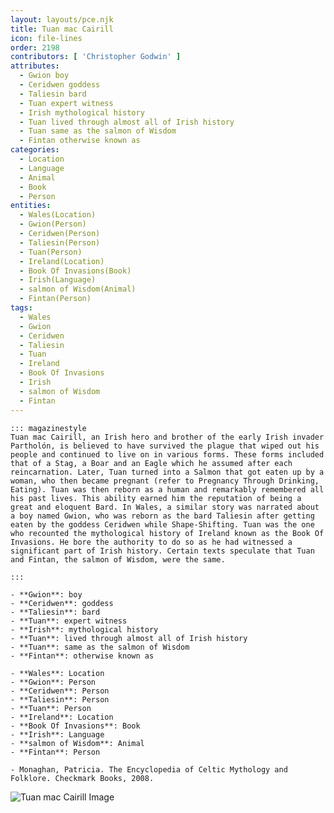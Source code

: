 ```yaml
---
layout: layouts/pce.njk
title: Tuan mac Cairill
icon: file-lines
order: 2198
contributors: [ 'Christopher Godwin' ]
attributes:
  - Gwion boy
  - Ceridwen goddess
  - Taliesin bard
  - Tuan expert witness
  - Irish mythological history
  - Tuan lived through almost all of Irish history
  - Tuan same as the salmon of Wisdom
  - Fintan otherwise known as
categories:
  - Location
  - Language
  - Animal
  - Book
  - Person
entities:
  - Wales(Location)
  - Gwion(Person)
  - Ceridwen(Person)
  - Taliesin(Person)
  - Tuan(Person)
  - Ireland(Location)
  - Book Of Invasions(Book)
  - Irish(Language)
  - salmon of Wisdom(Animal)
  - Fintan(Person)
tags:
  - Wales
  - Gwion
  - Ceridwen
  - Taliesin
  - Tuan
  - Ireland
  - Book Of Invasions
  - Irish
  - salmon of Wisdom
  - Fintan
---
```

``` tab [group1:Info]
::: magazinestyle
Tuan mac Cairill, an Irish hero and brother of the early Irish invader Partholón, is believed to have survived the plague that wiped out his people and continued to live on in various forms. These forms included that of a Stag, a Boar and an Eagle which he assumed after each reincarnation. Later, Tuan turned into a Salmon that got eaten up by a woman, who then became pregnant (refer to Pregnancy Through Drinking, Eating). Tuan was then reborn as a human and remarkably remembered all his past lives. This ability earned him the reputation of being a great and eloquent Bard. In Wales, a similar story was narrated about a boy named Gwion, who was reborn as the bard Taliesin after getting eaten by the goddess Ceridwen while Shape-Shifting. Tuan was the one who recounted the mythological history of Ireland known as the Book Of Invasions. He bore the authority to do so as he had witnessed a significant part of Irish history. Certain texts speculate that Tuan and Fintan, the salmon of Wisdom, were the same.

:::
```
``` tab [group1:Attributes]
- **Gwion**: boy
- **Ceridwen**: goddess
- **Taliesin**: bard
- **Tuan**: expert witness
- **Irish**: mythological history
- **Tuan**: lived through almost all of Irish history
- **Tuan**: same as the salmon of Wisdom
- **Fintan**: otherwise known as
```
``` tab [group1:Entities]
- **Wales**: Location
- **Gwion**: Person
- **Ceridwen**: Person
- **Taliesin**: Person
- **Tuan**: Person
- **Ireland**: Location
- **Book Of Invasions**: Book
- **Irish**: Language
- **salmon of Wisdom**: Animal
- **Fintan**: Person
```
``` tab [group1:Sources]
- Monaghan, Patricia. The Encyclopedia of Celtic Mythology and Folklore. Checkmark Books, 2008.
```
![Tuan mac Cairill Image](https://upload.wikimedia.org/wikipedia/commons/thumb/c/cb/Myths_and_legends%3B_the_Celtic_race_%281910%29_%2814760452906%29.jpg/1200px-Myths_and_legends%3B_the_Celtic_race_%281910%29_%2814760452906%29.jpg)
